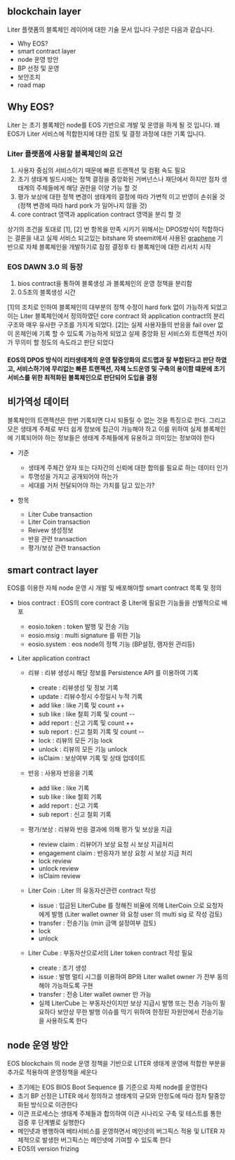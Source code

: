 ## blockchain layer
Liter 플랫폼의 블록체인 레이어에 대한 기술 문서 입니다 구성은 다음과 같습니다.

  - Why EOS?
  - smart contract layer
  - node 운영 방안
  - BP 선정 및 운영
  - 보안조치
  - road map

## Why EOS?
Liter 는 초기 블록체인 node를 EOS 기반으로 개발 및 운영을 하게 될 것 입니다.
왜 EOS가 Liter 서비스에 적합한지에 대한 검토 및 결정 과정에 대한 기록 입니다.

### Liter 플랫폼에 사용할 블록체인의 요건
  1. 사용자 중심의 서비스이기 때문에 빠른 트랜젝션 및 컴펌 속도 필요
  2. 초기 생태계 빌드시에는 정책 결정을 중앙화된 거버넌스나 재단에서 하지만 점차 생태계의 주체들에게 해당 권한을 이양 가능 할 것
  3. 평가 보상에 대한 정책 변경이 생태계의 결정에 따라 가변적 이고 반영이 손쉬울 것(정책 변경에 따라 hard pork 가 일어나지 않을 것)
  4. core contract 영역과 application contract 영역을 분리 할 것

상기의 조건을 토대로 [1], [2] 번 항목을 만족 시키기 위해서는 DPOS방식이 적합하다는 결론을 내고 실제 서비스 되고있는 bitshare 와 steemit에서 사용된 
[graphene](https://objectcomputing.com/resources/publications/sett/march-2017-graphene-an-open-source-blockchain) 기반으로 자체 블록체인을 개발하기로 잠정 결정후 타 블록체인에 대한 리서치 시작

### EOS DAWN 3.0 의 등장
  
  1. bios contract을 통하여 블록생성 과 블록체인의 운영 정책을 분리함
  2. 0.5초의 블록생성 시간

[1]의 조치로 인하여 블록체인의 대부분의 정책 수정이 hard fork 없이 가능하게 되었고 이는 Liter 블록체인에서 정의하였던 core contract 와 application contract의 분리 구조와 매우 유사한 구조를 가지게 되었다. 
[2]는 실제 사용자들의 반응을 fail over 없이 온체인에 기록 할 수 있도록 가능하게 되었고 실제 중앙화 된 서비스와 트랜젝션 차이가 무의미 할 정도의 속도라고 판단 되었다

#### EOS의 DPOS 방식이 리터생테계의 운영 탈중앙화의 로드맵과 잘 부합된다고 판단 하였고, 서비스하기에 무리없는 빠른 트랜젝션, 자체 노드운영 및 구축의 용이함 떄문에 초기 서비스를 위한 최적화된 블록체인으로 판단되어 도입을 결정

## 비가역성 데이터
블록체인의 트랜젝션은 한번 기록되면 다시 되돌릴 수 없는 것을 특징으로 한다. 그리고 모은 생태계 주체로 부터 쉽게 정보에 접근이 가능해야 하고 이를 위하여 실제 블록체인에 기록되어야 하는 정보들은 생태계 주체들에게 유용하고 의미있는 정보여야 한다

  - 기준
    * 생태계 주체간 양자 또는 다자간의 신뢰에 대한 합의를 필요로 하는 데이터 인가
    * 투명성을 가지고 공개되어야 하는가
    * 세대를 거처 전달되어야 하는 가치를 담고 있는가?
   
  - 항목
    * Liter Cube transaction
    * Liter Coin transaction
    * Reivew 생성정보
    * 반응 관련 transaction
    * 평가/보상 관련 transaction

## smart contract layer
EOS를 이용한 자체 node 운영 시 개발 및 배포해야할 smart contract 목록 및 정의

  - bios contract : EOS의 core contract 중 Liter에 필요한 기능들을 선별적으로 배포
    * eosio.token : token 발행 및 전송 기능
    * eosio.msig : multi signature 를 위한 기능
    * eosio.system : eos node의 정책 기능 (BP설정, 램자원 관리등)

  - Liter application contract
    * 리뷰 : 리뷰 생성시 해당 정보를 Persistence API 를 이용하여 기록
      - create : 리뷰생성 및 정보 기록
      - update : 리뷰수정시 수정일시 누적 기록
      - add like : like 기록 및 count ++
      - sub like : like 철회 기록 및 count --
      - add report : 신고 기록 및 count ++
      - sub report : 신고 철회 기록 및 count --
      - lock : 리뷰의 모든 기능 lock
      - unlock : 리뷰의 모든 기능 unlock
      - isClaim : 보상여부 기록 및 상태 업데이트

    * 반응 : 사용자 반응을 기록
      - add like : like 기록 
      - sub like : like 철회 기록 
      - add report : 신고 기록
      - sub report : 신고 철회 기록

      
    * 평가/보상 : 리뷰와 반응 결과에 의해 평가 및 보상을 지급
      - review claim : 리뷰어가 보상 요청 시 보상 지급처리
      - engagement claim : 반응자가 보상 요청 시 보상 지급 처리
      - lock review
      - unlock review
      - isClaim	review

    * Liter Coin : Liter 의 유동자산관련 contract 작성
      - issue : 입금된 LiterCube 를 정해진 비율에 의해 LiterCoin 으로 요청자에게 발행 (Liter wallet owner 와 요청 user 의 multi sig 로 작성 검토)
      - transfer : 전송기능 (min 금액 설정여부 검토)
      - lock
      - unlock


    * Liter Cube : 부동자산으로서의 Liter token contract 작성 필요
      - create : 초기 생성
      - issue : 발행 멀티 시그를 이용하여 BP와 Liter wallet owner 가 전부 동의해야 가능하도록 구현
      - transfer : 전송 Liter wallet owner 만 가능
      - 실제 LiterCube 는 부동자산이지만 보상 지급시 발행 또는 전송 기능이 필요하다 보안상 무한 발행 이슈를 막기 위하여 한정된 자원안에서 전송기능을 사용하도록 한다
      
## node 운영 방안     
EOS blockchain 의 node 운영 정책을 기반으로 LITER 생태계 운영에 적합한 부분을 추가로 적용하여 운영정책을 세운다

  - 초기에는 EOS BIOS Boot Sequence 를 기준으로 자체 node를 운영한다
  - 초기 BP 선정은 LITER 에서 정의하고 생태계의 규모와 안정도에 따라 점차 탈중앙화된 방식으로 이관한다
  - 이관 프로세스는 생태계 주체들과 합의하여 이관 시나리오 구축 및 테스트를 통한 검증 후 단계별로 실행한다
  - 메인넷과 병행하여 베타서비스를 운영하면서 메인넷의 버그픽스 적용 및 LITER 자체적으로 발생한 버그픽스는 메인넷에 기여할 수 있도록 한다 
  - EOS의 version frizing 
